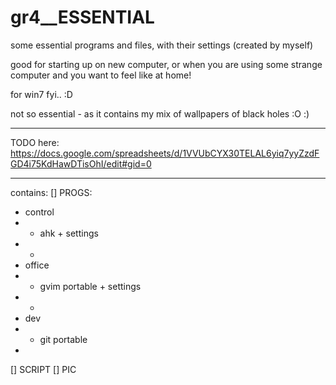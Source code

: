 gr4__ESSENTIAL
==============

some essential programs and files, with their settings (created by myself)

good for starting up on new computer, or when you are using some strange computer and you want to feel like at home!

for win7 fyi.. :D

not so essential - as it contains my mix of wallpapers of black holes :O :)
____________________________________________________
TODO here:
https://docs.google.com/spreadsheets/d/1VVUbCYX30TELAL6yiq7yyZzdFGD4i75KdHawDTisOhI/edit#gid=0
____________________________________________________
contains:
[] PROGS:
 - control
 - - ahk + settings
 - - 
 - office
 - - gvim portable + settings
 - -
 - dev
 - - git portable 
 - 
 
[] SCRIPT
[] PIC
 
